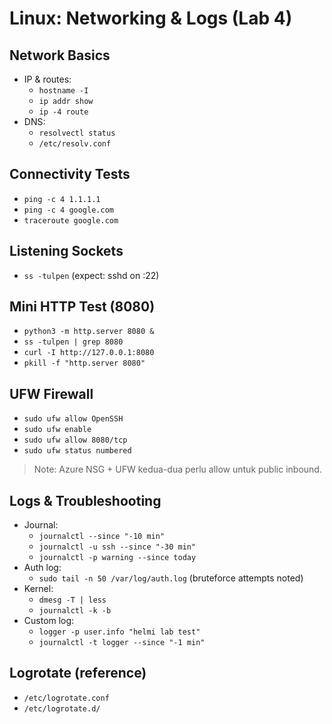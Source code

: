 # Linux: Networking & Logs (Lab 4)

## Network Basics
- IP & routes:
  - `hostname -I`
  - `ip addr show`
  - `ip -4 route`
- DNS:
  - `resolvectl status`
  - `/etc/resolv.conf`

## Connectivity Tests
- `ping -c 4 1.1.1.1`
- `ping -c 4 google.com`
- `traceroute google.com`

## Listening Sockets
- `ss -tulpen` (expect: sshd on :22)

## Mini HTTP Test (8080)
- `python3 -m http.server 8080 &`
- `ss -tulpen | grep 8080`
- `curl -I http://127.0.0.1:8080`
- `pkill -f "http.server 8080"`

## UFW Firewall
- `sudo ufw allow OpenSSH`
- `sudo ufw enable`
- `sudo ufw allow 8080/tcp`
- `sudo ufw status numbered`
> Note: Azure NSG + UFW kedua-dua perlu allow untuk public inbound.

## Logs & Troubleshooting
- Journal:
  - `journalctl --since "-10 min"`
  - `journalctl -u ssh --since "-30 min"`
  - `journalctl -p warning --since today`
- Auth log:
  - `sudo tail -n 50 /var/log/auth.log` (bruteforce attempts noted)
- Kernel:
  - `dmesg -T | less`
  - `journalctl -k -b`
- Custom log:
  - `logger -p user.info "helmi lab test"`
  - `journalctl -t logger --since "-1 min"`

## Logrotate (reference)
- `/etc/logrotate.conf`
- `/etc/logrotate.d/`
